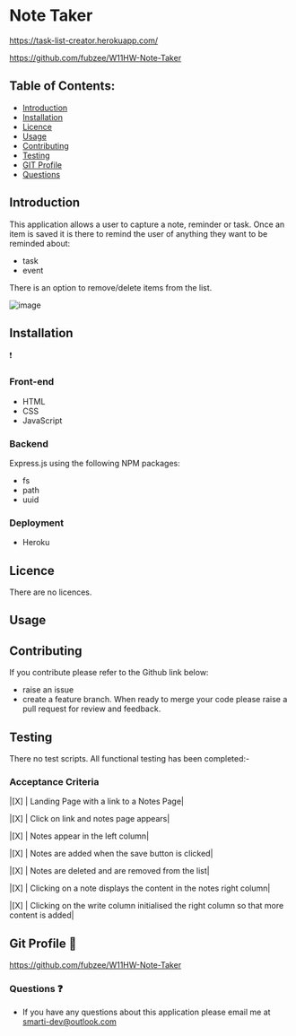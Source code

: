 # Note Taker

https://task-list-creator.herokuapp.com/

https://github.com/fubzee/W11HW-Note-Taker

## Table of Contents: 

* [Introduction](#Introduction)
* [Installation](#Installation)
* [Licence](#Licence)
* [Usage](#usage)
* [Contributing](#contributing)
* [Testing](#Testing)
* [GIT Profile](#gitprofile)
* [Questions](#questions)

## Introduction


This application allows a user to capture a note, reminder or task.  Once an item is saved it is there to remind the user of anything they want to be reminded about:

- task
- event

There is an option to remove/delete items from the list.

![image](https://user-images.githubusercontent.com/94102473/155306410-f33adc89-955c-4afd-8adc-e9523d3f64a3.png)

## Installation

:exclamation:
### Front-end
- HTML
- CSS
- JavaScript

### Backend

Express.js using the following NPM packages:
- fs
- path
- uuid

### Deployment

- Heroku

## Licence

There are no licences.

## Usage


## Contributing

 If you contribute please refer to the Github link below:
 - raise an issue 
 - create a feature branch. 
 When ready to merge your code please raise a pull request for review and feedback.

## Testing

There no test scripts.  All functional testing has been completed:-

   ### Acceptance Criteria

   
   |[X] | Landing Page with a link to a Notes Page|
   
   |[X] | Click on link and notes page appears|
   
   |[X] | Notes appear in the left column|
   
   |[X] | Notes are added when the save button is clicked|
  
   |[X] | Notes are deleted and are removed from the list|
  
   |[X] | Clicking on a note displays the content in the notes right column|
   
   |[X] | Clicking on the write column initialised the right column so that more content is added|
   

## Git Profile  :link:

https://github.com/fubzee/W11HW-Note-Taker


### Questions :question:

* If you have any questions about this application please email me at smarti-dev@outlook.com

